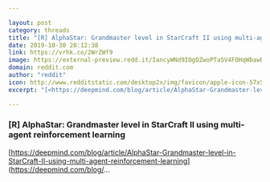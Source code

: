 ```yaml
---

layout: post
category: threads
title: "[R] AlphaStar: Grandmaster level in StarCraft II using multi-agent reinforcement learning"
date: 2019-10-30 20:12:38
link: https://vrhk.co/2WrZWf9
image: https://external-preview.redd.it/IancyWNd9IOgOZwoPTa5V4FOHqWbawDDukBtL25LM8g.jpg?width=512&height=268.062827225&auto=webp&s=4830839299b951197df01979cbdc8f1f482ae882
domain: reddit.com
author: "reddit"
icon: http://www.redditstatic.com/desktop2x/img/favicon/apple-icon-57x57.png
excerpt: "[<https://deepmind.com/blog/article/AlphaStar-Grandmaster-level-in-StarCraft-II-using-multi-agent-reinforcement-learning>](<https://deepmind.com/blog/>..."

---
```


### [R] AlphaStar: Grandmaster level in StarCraft II using multi-agent reinforcement learning

[<https://deepmind.com/blog/article/AlphaStar-Grandmaster-level-in-StarCraft-II-using-multi-agent-reinforcement-learning>](<https://deepmind.com/blog/>...